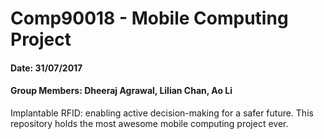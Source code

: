 # Comp90018 - Mobile Computing Project  

#### Date: 31/07/2017
#### Group Members: Dheeraj Agrawal, Lilian Chan, Ao Li

Implantable RFID: enabling active decision-making for a safer future.
This repository holds the most awesome mobile computing project ever. 
